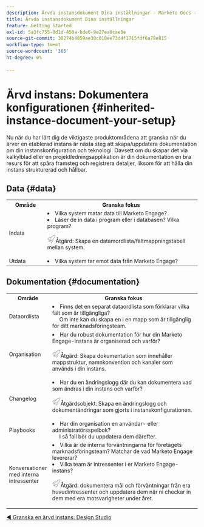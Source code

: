 ```yaml
---
description: Ärvda instansdokument Dina inställningar - Marketo Docs - Produktdokumentation
title: Ärvda instansdokument Dina inställningar
feature: Getting Started
exl-id: 5a3fc755-0d1d-450a-bde6-9e27ea0cae8e
source-git-commit: 38274b4859ae38c018ee73d4f1715fdf6a78e815
workflow-type: tm+mt
source-wordcount: '305'
ht-degree: 0%

---
```


# Ärvd instans: Dokumentera konfigurationen {#inherited-instance-document-your-setup}

Nu när du har lärt dig de viktigaste produktområdena att granska när du ärver en etablerad instans är nästa steg att skapa/uppdatera dokumentation om din instanskonfiguration och teknologi. Oavsett om du skapar det via kalkylblad eller en projektledningsapplikation är din dokumentation en bra resurs för att spåra framsteg och registrera detaljer, liksom för att hålla din instans strukturerad och hållbar.

## Data {#data}

<table style="table-layout:auto"> 
 <tbody> 
  <tr> 
   <th style="width:20%">Område</th> 
   <th>Granska fokus</th>
  </tr> 
  <tr> 
   <td>Indata</td> 
   <td><li>Vilka system matar data till Marketo Engage?</li>
   <li>Läser de in data i program eller i databasen? Vilka program?</li>
   <p><img src="assets/action-item-icon.png" alt="ikon för funktionsmakroobjekt">Åtgärd: Skapa en datamordlista/fältmappningstabell mellan system.</td>
  </tr>
  <tr> 
   <td>Utdata</td> 
   <td><li>Vilka system tar emot data från Marketo Engage?</li></td>
  </tr>
 </tbody> 
</table>

## Dokumentation {#documentation}

<table style="table-layout:auto"> 
 <tbody> 
  <tr> 
   <th style="width:20%">Område</th> 
   <th>Granska fokus</th>
  </tr> 
  <tr> 
   <td>Dataordlista</td> 
   <td><li>Finns det en separat dataordlista som förklarar vilka fält som är tillgängliga?
   <br/>     Om inte kan du skapa en i en mapp som är tillgänglig för ditt marknadsföringsteam.</li></td>
  </tr>
  <tr> 
   <td>Organisation</td> 
    <td><li>Har du robust dokumentation för hur din Marketo Engage-instans är organiserad och varför?</li>
   <p><img src="assets/action-item-icon.png" alt="ikon för funktionsmakroobjekt">Åtgärd: Skapa dokumentation som innehåller mappstruktur, namnkonvention och kanaler som används i din instans.</td>
  </tr>
  <tr> 
   <td>Changelog</td> 
    <td><li>Har du en ändringslogg där du kan dokumentera vad som ändras i din instans och varför?</li>
    <p><img src="assets/action-item-icon.png" alt="ikon för funktionsmakroobjekt">Åtgärdsobjekt: Skapa en ändringslogg och dokumentändringar som gjorts i instanskonfigurationen.</td>
  </tr>
  <tr> 
   <td>Playbooks</td> 
    <td><li>Har din organisation en användar- eller administratörsspelbok? 
    <br/>     I så fall bör du uppdatera dem därefter.</li></td>
  </tr>
  <tr> 
   <td>Konversationer med interna intressenter</td> 
    <td><li>Vilka är de interna förväntningarna för företagets marknadsföringsteam? Matchar de vad Marketo Engage levererar?</li>
   <li>Vilka team är intressenter i er Marketo Engage-instans?</li>
   <p><img src="assets/action-item-icon.png" alt="ikon för funktionsmakroobjekt">Åtgärd: dokumentera mål och förväntningar från era huvudintressenter och uppdatera dem när ni checkar in dem med era motsvarigheter under året.</td>
  </tr>
 </tbody> 
</table>

[◄ Granska en ärvd instans: Design Studio](/help/marketo/getting-started/inheriting-a-marketo-engage-instance/design-studio-checklist.md)
